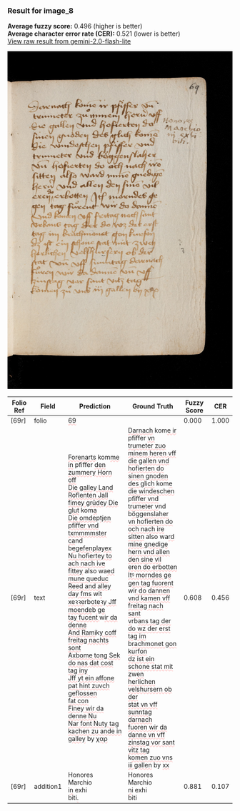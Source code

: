 ### Result for image_8
**Average fuzzy score:** 0.496 (higher is better)<br>**Average character error rate (CER):** 0.521 (lower is better)<br>[View raw result from gemini-2.0-flash-lite](https://github.com/RISE-UNIBAS/humanities_data_benchmark/blob/main/results/2025-10-24/T0284/request_T0284_image_8.json)

<img src="https://github.com/RISE-UNIBAS/humanities_data_benchmark/blob/main/benchmarks/medieval_manuscripts/images/image_8.jpg?raw=true" alt="image_8" width="800px">

<style>
.diff { text-decoration: underline; text-decoration-color: #ffcccc; text-decoration-style: wavy; }
</style>

| Folio Ref | Field | Prediction | Ground Truth | Fuzzy Score | CER |
|-----------|-------|------------|--------------|-------------|-----|
| [69r] | folio | <span class="diff">69</span> |  | 0.000 | 1.000 |
| [69r] | text | <span class="diff">Forenarts</span> kom<span class="diff">me in</span> pfiffer <span class="diff">den<br>zummery Horn off<br>Die galley Land Roflenten Jall<br>fimey grüdey Die glut</span> kom<span class="diff">a<br>Die omde</span>p<span class="diff">tjen pfiffer vnd<br>txmmmmster ca</span>nd b<span class="diff">egefenplayex<br>Nu hofiertey to ach nach ive<br>fittey</span> also wa<span class="diff">ed mune queduc<br>Reed and alley day fms</span> wi<span class="diff">t<br>xeꝛꝛe</span>rb<span class="diff">oteꝛy Jff moende</span>b<span class="diff"> ge<br>tay fucent </span>w<span class="diff">ir da denne<br>And Rami</span>k<span class="diff">y coff freitag nachts sont<br>Axbome tong Sek do nas dat cost<br>tag iny<br>Jff yt ein affone pat hint zuvch<br>geflossen<br>fat con<br>Finey wir da denne Nu<br>Nar font Nuty tag<br>kachen zu ande in galley</span> by <span class="diff">χαρ</span> | <span class="diff">Darnach</span> kom<span class="diff">e ir</span> pfiffer <span class="diff">vn<br> trumeter zuo minem heren vff<br> die gallen vnd hofierten do<br> sinen gnoden des glich</span> kom<span class="diff">e<br> die windeschen </span>p<span class="diff">fiffer vnd<br> trumeter v</span>nd b<span class="diff">öggenslaher<br> vn hofierten do och nach ire<br> sitten</span> also wa<span class="diff">rd mine gnedige<br> hern vnd allen den sine vil<br> eren do erbotten Itꝰ morndes ge<br> gen tag fuorent</span> wi<span class="diff">r do dannen<br> vnd kamen vff freitag nach sant<br> v</span>rb<span class="diff">ans tag der do wz der erst<br> tag im </span>b<span class="diff">rachmonet gon kurfon<br> dz ist ein schone stat mit z</span>w<span class="diff">en<br> herlichen velshursern ob der<br> stat vn vff sunntag darnach<br> fuoren wir da danne vn vff<br> zinstag vor sant vitz tag<br> </span>k<span class="diff">omen zuo vns iii gallen</span> by <span class="diff">xx</span> | 0.608 | 0.456 |
| [69r] | addition1 | Honores<span class="diff"><br></span>Marchio<br>i<span class="diff">n</span> exhi<br>biti<span class="diff">.</span> | Honores<span class="diff"> </span>Marchio<br><span class="diff"> n</span>i exhi<br><span class="diff"> </span>biti | 0.881 | 0.107 |
